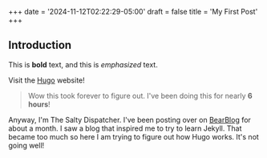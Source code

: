 +++
date = '2024-11-12T02:22:29-05:00'
draft = false
title = 'My First Post'
+++
## Introduction

This is **bold** text, and this is *emphasized* text.

Visit the [Hugo](https://gohugo.io) website!

> Wow this took forever to figure out. I've been doing this for nearly **6 hours**!

Anyway, I'm The Salty Dispatcher. I've been posting over on [BearBlog](https://bearblog.dev) for about a month. I saw a blog that inspired me to try to learn Jekyll. That became too much so here I am trying to figure out how Hugo works. It's not going well!